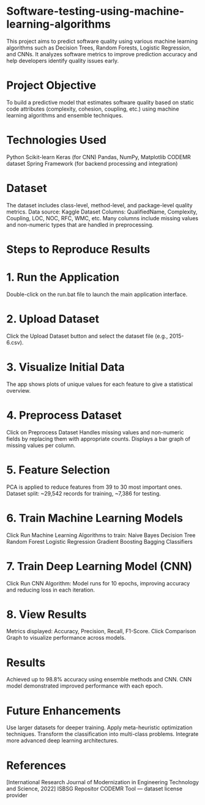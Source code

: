 # Software-testing-using-machine-learning-algorithms
This project aims to predict software quality using various machine learning algorithms such as Decision Trees, Random Forests, Logistic Regression, and CNNs. It analyzes software metrics to improve prediction accuracy and help developers identify quality issues early.

# Project Objective
To build a predictive model that estimates software quality based on static code attributes (complexity, cohesion, coupling, etc.) using machine learning algorithms and ensemble techniques.

# Technologies Used
Python
Scikit-learn
Keras (for CNN)
Pandas, NumPy, Matplotlib
CODEMR dataset
Spring Framework (for backend processing and integration)

# Dataset
The dataset includes class-level, method-level, and package-level quality metrics.
Data source: Kaggle Dataset
Columns: QualifiedName, Complexity, Coupling, LOC, NOC, RFC, WMC, etc.
Many columns include missing values and non-numeric types that are handled in preprocessing.

# Steps to Reproduce Results

# 1. Run the Application
Double-click on the run.bat file to launch the main application interface.

# 2. Upload Dataset
Click the Upload Dataset button and select the dataset file (e.g., 2015-6.csv).

# 3. Visualize Initial Data
The app shows plots of unique values for each feature to give a statistical overview.

# 4. Preprocess Dataset
Click on Preprocess Dataset
Handles missing values and non-numeric fields by replacing them with appropriate counts.
Displays a bar graph of missing values per column.

# 5. Feature Selection
PCA is applied to reduce features from 39 to 30 most important ones.
Dataset split: ~29,542 records for training, ~7,386 for testing.

# 6. Train Machine Learning Models
Click Run Machine Learning Algorithms to train:
Naive Bayes
Decision Tree
Random Forest
Logistic Regression
Gradient Boosting
Bagging Classifiers

# 7. Train Deep Learning Model (CNN)
Click Run CNN Algorithm:
Model runs for 10 epochs, improving accuracy and reducing loss in each iteration.

# 8. View Results
Metrics displayed: Accuracy, Precision, Recall, F1-Score.
Click Comparison Graph to visualize performance across models.

# Results
Achieved up to 98.8% accuracy using ensemble methods and CNN.
CNN model demonstrated improved performance with each epoch.

# Future Enhancements
Use larger datasets for deeper training.
Apply meta-heuristic optimization techniques.
Transform the classification into multi-class problems.
Integrate more advanced deep learning architectures.

# References
[International Research Journal of Modernization in Engineering Technology and Science, 2022]
ISBSG Repositor
CODEMR Tool — dataset license provider
